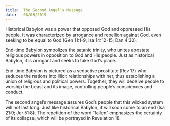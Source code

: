 ```yaml
---
title:  The Second Angel’s Message
date:   06/03/2019
---
```


Historical Babylon was a power that opposed God and oppressed His people. It was characterized by arrogance and rebellion against God, even seeking to be equal to God (Gen 11:1-9; Isa 14:12-15; Dan 4:30).

End-time Babylon symbolizes the satanic trinity, who unites apostate religious powers in opposition to God and His people. Just as historical Babylon, it is arrogant and seeks to take God’s place.

End-time Babylon is pictured as a seductive prostitute (Rev 17) who seduces the nations into illicit relationships with her, thus establishing a union of religious and political powers. Together, they will deceive people to worship the beast and its image, controlling people’s consciences and conduct.

The second angel’s message assures God’s people that this wicked system will not last long. Just like historical Babylon, it will soon come to an end (Isa 21:9; Jer 51:8). The repetition of the word “fallen” emphasizes the certainty of its collapse, which will be portrayed in Revelation 18.
